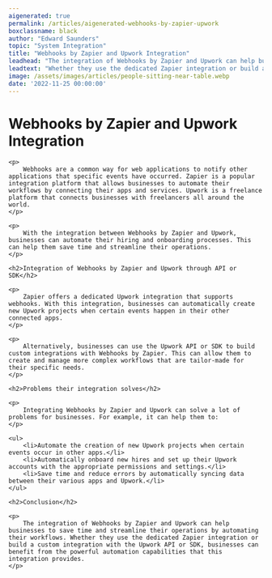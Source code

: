 ```yaml
---
aigenerated: true
permalink: /articles/aigenerated-webhooks-by-zapier-upwork
boxclassname: black
author: "Edward Saunders"
topic: "System Integration"
title: "Webhooks by Zapier and Upwork Integration"
leadhead: "The integration of Webhooks by Zapier and Upwork can help businesses to save time and streamline their operations by automating their workflows"
leadtext: "Whether they use the dedicated Zapier integration or build a custom integration with the Upwork API or SDK, businesses can benefit from the powerful automation capabilities that this integration provides."
image: /assets/images/articles/people-sitting-near-table.webp
date: '2022-11-25 00:00:00'
---
```

<div class="arttext">	<h1>Webhooks by Zapier and Upwork Integration</h1>
	
	<p>
		Webhooks are a common way for web applications to notify other applications that specific events have occurred. Zapier is a popular integration platform that allows businesses to automate their workflows by connecting their apps and services. Upwork is a freelance platform that connects businesses with freelancers all around the world. 
	</p>
	
	<p>
		With the integration between Webhooks by Zapier and Upwork, businesses can automate their hiring and onboarding processes. This can help them save time and streamline their operations.
	</p>
	
	<h2>Integration of Webhooks by Zapier and Upwork through API or SDK</h2>
	
	<p>
		Zapier offers a dedicated Upwork integration that supports webhooks. With this integration, businesses can automatically create new Upwork projects when certain events happen in their other connected apps.
	</p>
	
	<p>
		Alternatively, businesses can use the Upwork API or SDK to build custom integrations with Webhooks by Zapier. This can allow them to create and manage more complex workflows that are tailor-made for their specific needs.
	</p>
	
	<h2>Problems their integration solves</h2>
	
	<p>
		Integrating Webhooks by Zapier and Upwork can solve a lot of problems for businesses. For example, it can help them to:
	</p>
	
	<ul>
		<li>Automate the creation of new Upwork projects when certain events occur in other apps.</li>
		<li>Automatically onboard new hires and set up their Upwork accounts with the appropriate permissions and settings.</li>
		<li>Save time and reduce errors by automatically syncing data between their various apps and Upwork.</li>
	</ul>
	
	<h2>Conclusion</h2>
	
	<p>
		The integration of Webhooks by Zapier and Upwork can help businesses to save time and streamline their operations by automating their workflows. Whether they use the dedicated Zapier integration or build a custom integration with the Upwork API or SDK, businesses can benefit from the powerful automation capabilities that this integration provides.
	</p>
</div>